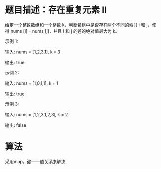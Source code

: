 # 题目描述：存在重复元素 II
给定一个整数数组和一个整数 k，判断数组中是否存在两个不同的索引 i 和 j，使得 nums [i] = nums [j]，并且 i 和 j 的差的绝对值最大为 k。

示例 1:

输入: nums = [1,2,3,1], k = 3

输出: true

示例 2:

输入: nums = [1,0,1,1], k = 1

输出: true

示例 3:

输入: nums = [1,2,3,1,2,3], k = 2

输出: false

# 算法
采用map，键——值关系来解决
